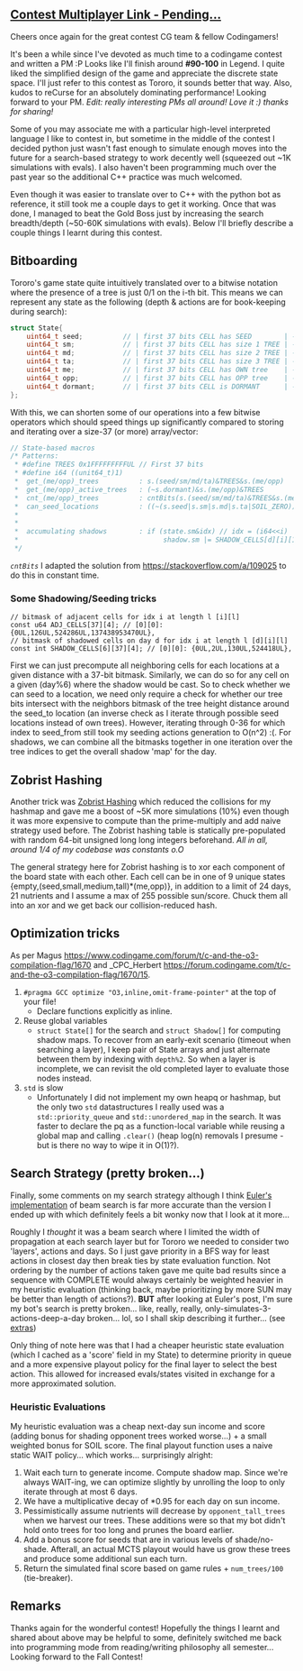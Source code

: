 ## [Contest Multiplayer Link - Pending...](https://www.codingame.com/multiplayer/bot-programming/spring-challenge-2021)

Cheers once again for the great contest CG team & fellow Codingamers!

It's been a while since I've devoted as much time to a codingame contest and written a PM :P Looks like I'll finish around **#90-100** in Legend. I quite liked the simplified design of the game and appreciate the discrete state space. I'll just refer to this contest as Tororo, it sounds better that way. Also, kudos to reCurse for an absolutely dominating performance! Looking forward to your PM. *Edit: really interesting PMs all around! Love it :) thanks for sharing!*

Some of you may associate me with a particular high-level interpreted language I like to contest in, but sometime in the middle of the contest I decided python just wasn't fast enough to simulate enough moves into the future for a search-based strategy to work decently well (squeezed out \~1K simulations with evals). I also haven't been programming much over the past year so the additional C++ practice was much welcomed.

Even though it was easier to translate over to C++ with the python bot as reference, it still took me a couple days to get it working. Once that was done, I managed to beat the Gold Boss just by increasing the search breadth/depth (\~50-60K simulations with evals). Below I'll briefly describe a couple things I learnt during this contest.

## Bitboarding

Tororo's game state quite intuitively translated over to a bitwise notation where the presence of a tree is just 0/1 on the i-th bit. This means we can represent any state as the following (depth & actions are for book-keeping during search):
```c++
struct State{
    uint64_t seed;          // | first 37 bits CELL has SEED        | --11 bits free-- |       16 bits Depth       |
    uint64_t sm;            // | first 37 bits CELL has size 1 TREE | --11 bits free-- |       16 bits Actions     |
    uint64_t md;            // | first 37 bits CELL has size 2 TREE | -----------------27 bits free----------------|
    uint64_t ta;            // | first 37 bits CELL has size 3 TREE | -----------------27 bits free----------------|
    uint64_t me;            // | first 37 bits CELL has OWN tree    | --11 bits free-- | 8 bits SCORE | 8 bits SUN |
    uint64_t opp;           // | first 37 bits CELL has OPP tree    | --11 bits free-- | 8 bits SCORE | 8 bits SUN |
    uint64_t dormant;       // | first 37 bits CELL is DORMANT      | --11 bits free-- | 8 bits NUTRI | 8 bits DAY |
};
```

With this, we can shorten some of our operations into a few bitwise operators which should speed things up significantly compared to storing and iterating over a size-37 (or more) array/vector:

```c++
// State-based macros
/* Patterns:
 * #define TREES 0x1FFFFFFFFFUL // First 37 bits
 * #define i64 ((unit64_t)1)
 *  get_(me/opp)_trees          : s.(seed/sm/md/ta)&TREES&s.(me/opp)                //Order does not matter
 *  get_(me/opp)_active_trees   : (~s.dormant)&s.(me/opp)&TREES                     //mask with inverted dormant bits
 *  cnt_(me/opp)_trees          : cntBits(s.(seed/sm/md/ta)&TREES&s.(me/opp))       //function call + first macro pattern
 *  can_seed_locations          : ((~(s.seed|s.sm|s.md|s.ta|SOIL_ZERO))&TREES)      //merge the first 4 bitmasks and places
 *                                                                                  //where SOIL is 0, invert them and
 *                                                                                  //mask again with TREES
 *  accumulating shadows        : if (state.sm&idx) // idx = (i64<<i)
 *                                    shadow.sm |= SHADOW_CELLS[d][i][1];           //For day d, tree i and size 1
 */ 
```
*`cntBits`* I adapted the solution from https://stackoverflow.com/a/109025 to do this in constant time.

### Some Shadowing/Seeding tricks
```
// bitmask of adjacent cells for idx i at length l [i][l]
const u64 ADJ_CELLS[37][4]; // [0][0]: {0UL,126UL,524286UL,137438953470UL},
// bitmask of shadowed cells on day d for idx i at length l [d][i][l]
const int SHADOW_CELLS[6][37][4]; // [0][0]: {0UL,2UL,130UL,524418UL},
```

First we can just precompute all neighboring cells for each locations at a given distance with a 37-bit bitmask. Similarly, we can do so for any cell on a given (day%6) where the shadow would be cast. So to check whether we can seed to a location, we need only require a check for whether our tree bits intersect with the neighbors bitmask of the tree height distance around the seed_to location (an inverse check as I iterate through possible seed locations instead of own trees). However, iterating through 0-36 for which index to seed_from still took my seeding actions generation to O(n^2) :(. For shadows, we can combine all the bitmasks together in one iteration over the tree indices to get the overall shadow 'map' for the day.

## Zobrist Hashing

Another trick was [Zobrist Hashing](https://en.wikipedia.org/wiki/Zobrist_hashing) which reduced the collisions for my hashmap and gave me a boost of \~5K more simulations (10%) even though it was more expensive to compute than the prime-multiply and add naive strategy used before. The Zobrist hashing table is statically pre-populated with random 64-bit unsigned long long integers beforehand. *All in all, around 1/4 of my codebase was constants o.O*

The general strategy here for Zobrist hashing is to xor each component of the board state with each other. Each cell can be in one of 9 unique states {empty,(seed,small,medium,tall)\*(me,opp)}, in addition to a limit of 24 days, 21 nutrients and I assume a max of 255 possible sun/score. Chuck them all into an xor and we get back our collision-reduced hash.

## Optimization tricks

As per Magus https://www.codingame.com/forum/t/c-and-the-o3-compilation-flag/1670 and \_CPC\_Herbert https://forum.codingame.com/t/c-and-the-o3-compilation-flag/1670/15.

1) `#pragma GCC optimize "O3,inline,omit-frame-pointer"` at the top of your file!
    - Declare functions explicitly as inline.
2) Reuse global variables
    - `struct State[]` for the search and `struct Shadow[]` for computing shadow maps. To recover from an early-exit scenario (timeout when searching a layer), I keep pair of State arrays and just alternate between them by indexing with `depth%2`. So when a layer is incomplete, we can revisit the old completed layer to evaluate those nodes instead.
3) `std` is slow
    - Unfortunately I did not implement my own heapq or hashmap, but the only two `std` datastructures I really used was a `std::priority_queue` and `std::unordered_map` in the search. It was faster to declare the pq as a function-local variable while reusing a global map and calling `.clear()` (heap log(n) removals I presume - but is there no way to wipe it in O(1)?).

## Search Strategy (pretty broken...)

Finally, some comments on my search strategy although I think [Euler's implementation](https://forum.codingame.com/t/spring-challenge-2021-feedbacks-strategies/190849/2) of beam search is far more accurate than the version I ended up with which definitely feels a bit wonky now that I look at it more...

Roughly I *thought* it was a beam search where I limited the width of propagation at each search layer but for Tororo we needed to consider two 'layers', actions and days. So I just gave priority in a BFS way for least actions in closest day then break ties by state evaluation function. Not ordering by the number of actions taken gave me quite bad results since a sequence with COMPLETE would always certainly be weighted heavier in my heuristic evaluation (thinking back, maybe prioritizing by more SUN may be better than length of actions?). **BUT** after looking at Euler's post, I'm sure my bot's search is pretty broken... like, really, really, only-simulates-3-actions-deep-a-day broken... lol, so I shall skip describing it further... (see [extras](/Tororo_extras.md))

Only thing of note here was that I had a cheaper heuristic state evaluation (which I cached as a 'score' field in my State) to determine priority in queue and a more expensive playout policy for the final layer to select the best action. This allowed for increased evals/states visited in exchange for a more approximated solution.

### Heuristic Evaluations

My heuristic evaluation was a cheap next-day sun income and score (adding bonus for shading opponent trees worked worse...) + a small weighted bonus for SOIL score. The final playout function uses a naive static WAIT policy... which works... surprisingly alright:

1) Wait each turn to generate income. Compute shadow map. Since we're always WAIT-ing, we can optimize slightly by unrolling the loop to only iterate through at most 6 days.
2) We have a multiplicative decay of \*0.95 for each day on sun income.
3) Pessimistically assume nutrients will decrease by `opponent_tall_trees` when we harvest our trees. These additions were so that my bot didn't hold onto trees for too long and prunes the board earlier.
4) Add a bonus score for seeds that are in various levels of shade/no-shade. Afterall, an actual MCTS playout would have us grow these trees and produce some additional sun each turn.
5) Return the simulated final score based on game rules + `num_trees/100` (tie-breaker).

## Remarks

Thanks again for the wonderful contest! Hopefully the things I learnt and shared about above may be helpful to some, definitely switched me back into programming mode from reading/writing philosophy all semester... Looking forward to the Fall Contest!